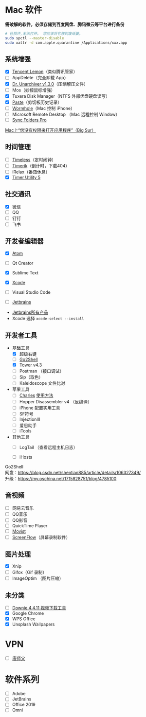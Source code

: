 # Mac 软件

**需破解的软件，必须存储到百度网盘、腾讯微云等平台进行备份**

```sh
# 已损坏,⽆法打开。 您应该将它移到废纸篓。
sudo spctl --master-disable
sudo xattr -d com.apple.quarantine /Applications/xxx.app
```

## 系统增强

- [x] [Tencent Lemon](https://lemon.qq.com/)（类似腾讯管家）
- [ ] AppDelete（完全卸载 App）
- [x] [Dr. Unarchiver v1.3.0](https://www.macbl.com/app/utilities/dr.-unarchiver)（压缩解压文件）
- [ ] Mos（妙控鼠标增强）
- [x] Tuxera Disk Manager（NTFS 外部优盘硬盘读写）
- [x] [Paste](https://www.macfz.com/a/Paste.html)（剪切板历史记录）
- [ ] [Wormhole](https://er.run/)（Mac 控制 iPhone）
- [ ] Microsoft Remote Desktop （Mac 远程控制 Window）
- [ ] [Sync Folders Pro](https://xclient.info/s/sync-folders-pro.html)

[Mac上“您没有权限来打开应用程序”（Big Sur）](https://www.cnblogs.com/somefuture/p/14085569.html)

## 时间管理

- [ ] [Timeless](https://xclient.info/s/timeless.html)（定时闹钟）
- [ ] [Timerik](https://www.waitsun.com/timerik-1-3.html)（倒计时，下载404）
- [ ] iRelax（番茄休息）
- [x] [Timer Utility 5](https://www.macwk.com/soft/timer-utility-5)

## 社交通讯

- [x] 微信
- [ ] QQ
- [ ] 钉钉
- [ ] 飞书

## 开发者编辑器

- [x] [Atom](https://atom.io/)
- [ ] Qt Creator
- [x] Sublime Text
- [x] [Xcode](https://developer.apple.com/download/all/?q=Xcode)
- [ ] Visual Studio Code
- [ ] [Jetbrains](https://share.weiyun.com/9i7oRpTE)


- [Jetbrains所有产品](https://www.jetbrains.com/products/#type=ide)
- Xcode 选择 `xcode-select --install`

## 开发者工具

- 基础工具
    - [x] 超级右键
    - [ ] [Go2Shell](https://zipzapmac.com/Go2Shell)
    - [x] [Tower v4.3](https://share.weiyun.com/Bo1HxODB)
    - [ ] Postman （接口调试）
    - [ ] Sip（取色）
    - [ ] Kaleidoscope 文件比对
- 苹果工具
    - [ ] [Charles](https://xclient.info/s/charles.html) [使用方法](https://blog.csdn.net/SMoothiemiss/article/details/78130684)
    - [ ] Hopper Disassembler v4 （反编译）
    - [ ] iPhone 配置实用工具
    - [ ] SF符号
    - [ ] InjectionIII
    - [ ] 爱思助手
    - [ ] iTools
- 其他工具
    - [ ] LogTail （查看远程主机日志）
    - [ ] iHosts


Go2Shell<br>
网盘：https://blog.csdn.net/shentian885/article/details/106327349/<br>
升级：https://my.oschina.net/1715828751/blog/4785100<br>

## 音视频

- [ ] 网易云音乐
- [ ] QQ音乐
- [ ] QQ影音
- [ ] QuickTime Player
- [ ] [Movist](https://xclient.info/s/movist.html)
- [ ] [ScreenFlow](https://www.waitsun.com/screenflow-8-2.html)（屏幕录制软件）

## 图片处理

- [x] Xnip
- [ ] Gifox（Gif 录制）
- [ ] ImageOptim （图片压缩）

## 未分类

- [ ] [Downie 4.4.11 视频下载工具](https://xclient.info/s/downie.html)
- [x] Google Chrome
- [x] WPS Office
- [x] Unsplash Wallpapers

# VPN
- [ ] [唐师父](www.zjyunkai.com/macload?es=138&ct=1)

# 软件系列
- [ ] Adobe
- [ ] JetBrains
- [ ] Office 2019
- [ ] Omni
